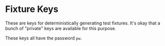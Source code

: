 # Fixture Keys

These are keys for deterministically generating test fixtures. It's okay that
a bunch of "private" keys are available for this purpose.

These keys all have the password `pw`.
